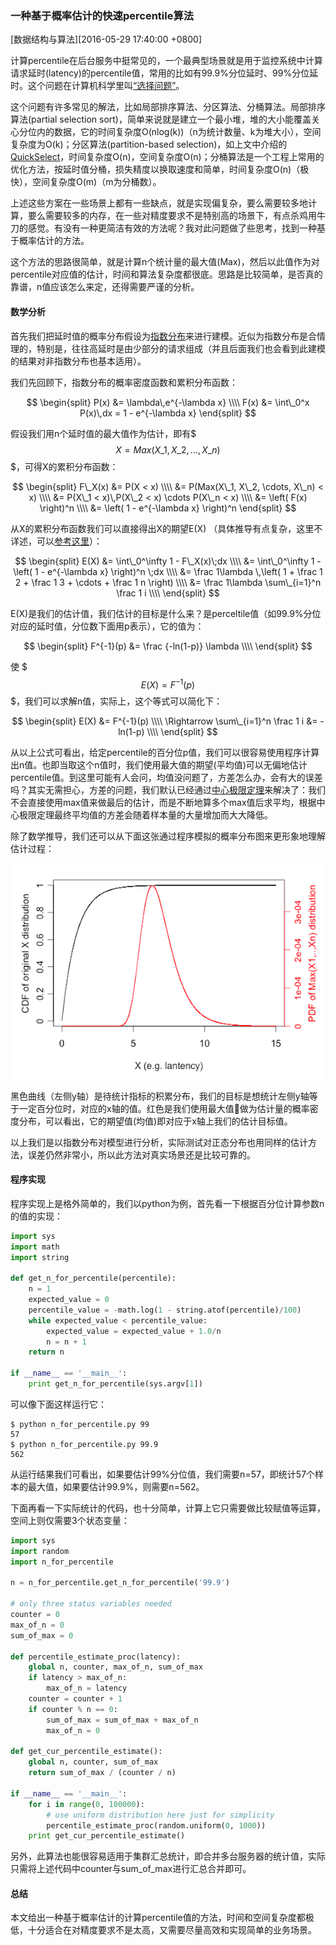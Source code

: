### 一种基于概率估计的快速percentile算法
[数据结构与算法][2016-05-29 17:40:00 +0800]

计算percentile在后台服务中挺常见的，一个最典型场景就是用于监控系统中计算请求延时(latency)的percentile值，常用的比如有99.9%分位延时、99%分位延时。这个问题在计算机科学里叫[“选择问题”](https://en.wikipedia.org/wiki/Selection_algorithm)。

这个问题有许多常见的解法，比如局部排序算法、分区算法、分桶算法。局部排序算法(partial selection sort)，简单来说就是建立一个最小堆，堆的大小能覆盖关心分位内的数据，它的时间复杂度O(nlog(k))（n为统计数量、k为堆大小），空间复杂度为O(k)；分区算法(partition-based selection)，如上文中介绍的[QuickSelect](https://en.wikipedia.org/wiki/Quickselect)，时间复杂度O(n)，空间复杂度O(n)；分桶算法是一个工程上常用的优化方法，按延时值分桶，损失精度以换取速度和简单，时间复杂度O(n)（极快），空间复杂度O(m)（m为分桶数）。

上述这些方案在一些场景上都有一些缺点，就是实现偏复杂，要么需要较多地计算，要么需要较多的内存，在一些对精度要求不是特别高的场景下，有点杀鸡用牛刀的感觉。有没有一种更简洁有效的方法呢？我对此问题做了些思考，找到一种基于概率估计的方法。

这个方法的思路很简单，就是计算n个统计量的最大值(Max)，然后以此值作为对percentile对应值的估计，时间和算法复杂度都很底。思路是比较简单，是否真的靠谱，n值应该怎么来定，还得需要严谨的分析。

#### 数学分析

首先我们把延时值的概率分布假设为[指数分布](https://en.wikipedia.org/wiki/Exponential_distribution)来进行建模。近似为指数分布是合情理的，特别是，往往高延时是由少部分的请求组成（并且后面我们也会看到此建模的结果对非指数分布也基本适用）。

我们先回顾下，指数分布的概率密度函数和累积分布函数：

$$
\begin{split}
P(x) &= \lambda\,e^{-\lambda x} \\\\
F(x) &= \int\_0^x P(x)\,dx = 1 - e^{-\lambda x}
\end{split}
$$

假设我们用n个延时值的最大值作为估计，即有$$$ X = Max(X\_1, X\_2, ..., X\_n) $$$，可得X的累积分布函数：

$$
\begin{split}
F\_X(x) &= P(X < x) \\\\
        &= P(Max(X\_1, X\_2, \cdots, X\_n) < x) \\\\
        &= P(X\_1 < x)\,P(X\_2 < x) \cdots P(X\_n < x) \\\\
        &= \left( F(x) \right)^n \\\\ 
        &= \left( 1 - e^{-\lambda x} \right)^n
\end{split}
$$

从X的累积分布函数我们可以直接得出X的期望E(X) （具体推导有点复杂，这里不详述，可以[参考这里](http://www.stat.berkeley.edu/~mlugo/stat134-f11/exponential-maximum.pdf)）：

$$
\begin{split}
   E(X) &= \int\_0^\infty 1 - F\_X(x)\;dx \\\\
        &= \int\_0^\infty 1 - \left( 1 - e^{-\lambda x} \right)^n \;dx \\\\
        &= \frac 1\lambda \,\left( 1 + \frac 1 2 + \frac 1 3 + \cdots + \frac 1 n \right) \\\\ 
        &= \frac 1\lambda \sum\_{i=1}^n \frac 1 i \\\\ 
\end{split}
$$


E(X)是我们的估计值，我们估计的目标是什么来？是perceltile值（如99.9%分位对应的延时值，分位数下面用p表示），它的值为：

$$
\begin{split}
F^{-1}(p) &= \frac {-ln(1-p)} \lambda \\\\
\end{split}
$$

使 $$$ E(X) = F^{-1}(p) $$$，我们可以求解n值，实际上，这个等式可以简化下：

$$
\begin{split}
              E(X) &= F^{-1}(p) \\\\
 \Rightarrow  \sum\_{i=1}^n \frac 1 i &= -ln(1-p) \\\\
\end{split}
$$

从以上公式可看出，给定percentile的百分位p值，我们可以很容易使用程序计算出n值。也即当取这个n值时，我们使用最大值的期望(平均值)可以无偏地估计percentile值。到这里可能有人会问，均值没问题了，方差怎么办，会有大的误差吗？其实无需担心，方差的问题，我们默认已经通过[中心极限定理](https://en.wikipedia.org/wiki/Central_limit_theorem)来解决了：我们不会直接使用max值来做最后的估计，而是不断地算多个max值后求平均，根据中心极限定理最终平均值的方差会随着样本量的大量增加而大大降低。

除了数学推导，我们还可以从下面这张通过程序模拟的概率分布图来更形象地理解估计过程：

![max_pdf_vs_orig_cdf](/res/201605-percentile_probability_estimate/max_pdf_vs_orig_cdf.png)

黑色曲线（左侧y轴）是待统计指标的积累分布，我们的目标是想统计左侧y轴等于一定百分位时，对应的x轴的值。红色是我们使用最大值做为估计量的概率密度分布，可以看出，它的期望值(均值)即对应于x轴上我们的估计目标值。

以上我们是以指数分布对模型进行分析，实际测试对正态分布也用同样的估计方法，误差仍然非常小，所以此方法对真实场景还是比较可靠的。

#### 程序实现

程序实现上是格外简单的，我们以python为例，首先看一下根据百分位计算参数n的值的实现：

```python
import sys
import math
import string

def get_n_for_percentile(percentile):
    n = 1
    expected_value = 0
    percentile_value = -math.log(1 - string.atof(percentile)/100)
    while expected_value < percentile_value:
        expected_value = expected_value + 1.0/n
        n = n + 1
    return n

if __name__ == '__main__':
    print get_n_for_percentile(sys.argv[1])
```

可以像下面这样运行它：

	$ python n_for_percentile.py 99
	57
	$ python n_for_percentile.py 99.9
	562

从运行结果我们可看出，如果要估计99%分位值，我们需要n=57，即统计57个样本的最大值，如果要估计99.9%，则需要n=562。

下面再看一下实际统计的代码，也十分简单，计算上它只需要做比较赋值等运算，空间上则仅需要3个状态变量：

```python
import sys
import random
import n_for_percentile

n = n_for_percentile.get_n_for_percentile('99.9')

# only three status variables needed
counter = 0
max_of_n = 0
sum_of_max = 0

def percentile_estimate_proc(latency):
    global n, counter, max_of_n, sum_of_max
    if latency > max_of_n:
        max_of_n = latency
    counter = counter + 1
    if counter % n == 0:
        sum_of_max = sum_of_max + max_of_n
        max_of_n = 0

def get_cur_percentile_estimate():
    global n, counter, sum_of_max
    return sum_of_max / (counter / n)

if __name__ == '__main__':
    for i in range(0, 100000):
        # use uniform distribution here just for simplicity
        percentile_estimate_proc(random.uniform(0, 1000))
    print get_cur_percentile_estimate()
```

另外，此算法也能很容易适用于集群汇总统计，即合并多台服务器的统计值，实际只需将上述代码中counter与sum\_of\_max进行汇总合并即可。

#### 总结

本文给出一种基于概率估计的计算percentile值的方法，时间和空间复杂度都极低，十分适合在对精度要求不是太高，又需要尽量高效和实现简单的业务场景。




